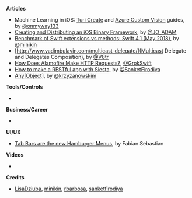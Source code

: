 **Articles**

* Machine Learning in iOS: [Turi Create](https://medium.com/flawless-app-stories/machine-learning-in-ios-turi-create-and-coreml-5ddce0dc8e26) and [Azure Custom Vision](https://medium.com/flawless-app-stories/machine-learning-in-ios-azure-custom-vision-and-coreml-645e93f35eee) guides, by [@onmyway133](https://twitter.com/onmyway133)
* [Creating and Distributing an iOS Binary Framework](https://blog.instabug.com/2018/05/ios-binary-framework/), by [@JO_ADAM](https://twitter.com/JO_ADAM)
* [Benchmark of Swift extensions vs methods: Swift 4.1 (May 2018)](https://medium.com/@minikin/benchmark-of-swift-extensions-vs-methods-swift-4-1-may-2018-2df3229f76fe), by [@minikin](https://twitter.com/minikin)
* [http://www.vadimbulavin.com/multicast-delegate/](Multicast Delegate and Delegates Composition), by [@V8tr](https://twitter.com/V8tr)
* [How Does Alamofire Make HTTP Requests?](https://grokswift.com/alamofire-how-requests/), [@GrokSwift](https://twitter.com/GrokSwift)
* [How to make a RESTful app with Siesta](https://www.raywenderlich.com/182219/make-restful-app-siesta), by [@SanketFirodiya](https://twitter.com/SanketFirodiya)
* [Any[Object]](https://blog.krzyzanowskim.com/2018/05/29/any-object/), by [@krzyzanowskim](https://twitter.com/krzyzanowskim)

**Tools/Controls**

* 

**Business/Career**

* 

**UI/UX**

* [Tab Bars are the new Hamburger Menus](https://uxplanet.org/tab-bars-are-the-new-hamburger-menus-9138891e98f4), by Fabian Sebastian

**Videos**

* 

**Credits**

* [LisaDziuba](https://github.com/LisaDziuba), [minikin](https://github.com/minikin), [rbarbosa](https://github.com/rbarbosa), [sanketfirodiya](https://github.com/sanketfirodiya)
